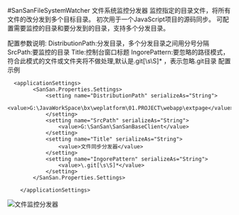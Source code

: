 #SanSanFileSystemWatcher
文件系统监控分发器 监控指定的目录文件，将所有文件的改分发到多个目标目录。 初次用于一个JavaScript项目的源码同步。
可配置需要监控的目录和要分发到的目录，支持多个分发目录。

配置参数说明:
DistributionPath:分发目录，多个分发目录之间用分号分隔
SrcPath:要监控的目录
Title:控制台窗口标题
IngorePattern:要忽略的路径模式，符合此模式的文件或文件夹将不做处理,默认是\.git[\s\S]* ，表示忽略.git目录
配置示例
```
  <applicationSettings>
        <SanSan.Properties.Settings>
            <setting name="DistributionPath" serializeAs="String">
                <value>G:\JavaWorkSpace\bx\weplatform\01.PROJECT\webapp\extpage</value>
            </setting>
            <setting name="SrcPath" serializeAs="String">
                <value>G:\SanSan\SanSanBaseClient</value>
            </setting>
            <setting name="Title" serializeAs="String">
                <value>文件同步分发器</value>
            </setting>
			<setting name="IngorePattern" serializeAs="String">
                <value>\.git[\s\S]*</value>
            </setting>
        </SanSan.Properties.Settings>
       
    </applicationSettings>
```

![文件监控分发器](http://git.oschina.net/uploads/images/2015/1129/184354_a5567dcf_516161.png "文件监控分发器")